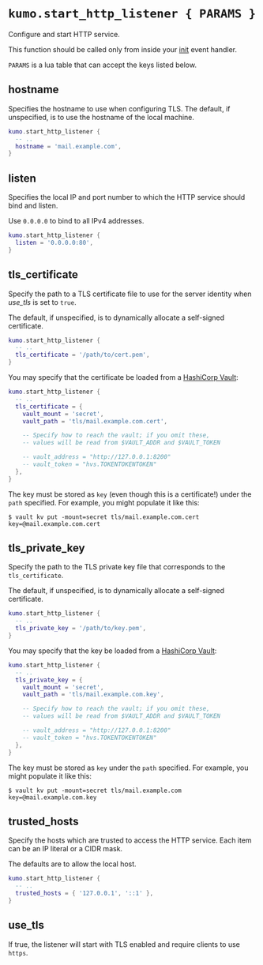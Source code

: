 # `kumo.start_http_listener { PARAMS }`

Configure and start HTTP service.

This function should be called only from inside your [init](../events/init.md)
event handler.

`PARAMS` is a lua table that can accept the keys listed below.

## hostname

Specifies the hostname to use when configuring TLS.
The default, if unspecified, is to use the hostname of the local machine.

```lua
kumo.start_http_listener {
  -- ..
  hostname = 'mail.example.com',
}
```

## listen

Specifies the local IP and port number to which the HTTP service
should bind and listen.

Use `0.0.0.0` to bind to all IPv4 addresses.

```lua
kumo.start_http_listener {
  listen = '0.0.0.0:80',
}
```

## tls_certificate

Specify the path to a TLS certificate file to use for the server identity when
*use_tls* is set to `true`.

The default, if unspecified, is to dynamically allocate a self-signed certificate.

```lua
kumo.start_http_listener {
  -- ..
  tls_certificate = '/path/to/cert.pem',
}
```

You may specify that the certificate be loaded from a [HashiCorp Vault](https://www.hashicorp.com/products/vault):

```lua
kumo.start_http_listener {
  -- ..
  tls_certificate = {
    vault_mount = 'secret',
    vault_path = 'tls/mail.example.com.cert',

    -- Specify how to reach the vault; if you omit these,
    -- values will be read from $VAULT_ADDR and $VAULT_TOKEN

    -- vault_address = "http://127.0.0.1:8200"
    -- vault_token = "hvs.TOKENTOKENTOKEN"
  },
}
```

The key must be stored as `key` (even though this is a certificate!) under the
`path` specified.  For example, you might populate it like this:

```
$ vault kv put -mount=secret tls/mail.example.com.cert key=@mail.example.com.cert
```

## tls_private_key

Specify the path to the TLS private key file that corresponds to the `tls_certificate`.

The default, if unspecified, is to dynamically allocate a self-signed certificate.

```lua
kumo.start_http_listener {
  -- ..
  tls_private_key = '/path/to/key.pem',
}
```

You may specify that the key be loaded from a [HashiCorp Vault](https://www.hashicorp.com/products/vault):

```lua
kumo.start_http_listener {
  -- ..
  tls_private_key = {
    vault_mount = 'secret',
    vault_path = 'tls/mail.example.com.key',

    -- Specify how to reach the vault; if you omit these,
    -- values will be read from $VAULT_ADDR and $VAULT_TOKEN

    -- vault_address = "http://127.0.0.1:8200"
    -- vault_token = "hvs.TOKENTOKENTOKEN"
  },
}
```

The key must be stored as `key` under the `path` specified.
For example, you might populate it like this:

```
$ vault kv put -mount=secret tls/mail.example.com key=@mail.example.com.key
```

## trusted_hosts

Specify the hosts which are trusted to access the HTTP service.
Each item can be an IP literal or a CIDR mask.

The defaults are to allow the local host.

```lua
kumo.start_http_listener {
  -- ..
  trusted_hosts = { '127.0.0.1', '::1' },
}
```

## use_tls

If true, the listener will start with TLS enabled and require clients to use
`https`.
